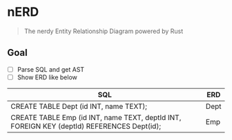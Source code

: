 # nERD

> The nerdy Entity Relationship Diagram powered by Rust

## Goal

- [ ] Parse SQL and get AST
- [ ] Show ERD like below

| SQL                                                                                        | ERD  |
| ------------------------------------------------------------------------------------------ | ---- |
| CREATE TABLE Dept (id INT, name TEXT);                                                     | Dept |
| CREATE TABLE Emp (id INT, name TEXT, deptId INT, FOREIGN KEY (deptId) REFERENCES Dept(id); | Emp  |

